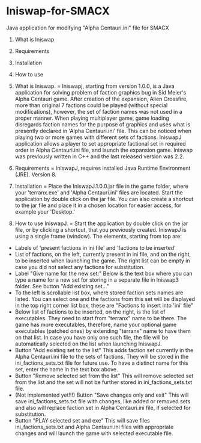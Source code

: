 # Iniswap-for-SMACX
Java application for modifying "Alpha Centauri.ini" file for SMACX

1. What is Iniswap
2. Requirements
3. Installation
4. How to use

1. What is Iniswap.
=
Iniswapj, starting from version 1.0.0, is a Java application for solving problem of faction graphics bug in Sid Meier's Alpha Centauri game. After creation of the expansion, Alien Crossfire, more than original 7 factions could be played (without special modifications), however, the set of faction names was not used in a proper manner. When playing multiplayer game, game loading disregards faction names for the purpose of graphics and uses what is presently declared in 'Alpha Centauri.ini' file. This can be noticed when playing two or more games with different sets of factions.
IniswapJ application allows a player to set appropriate factional set in required order in Alpha Centauri.ini file, and launch the expansion game.
Iniswap was previously written in C++ and the last released version was 2.2.

2. Requirements
=
IniswapJ, requires installed Java Runtime Environment (JRE). Version 8.

3. Installation
=
Place the IniswapJ.1.0.0.jar file in the game folder, where your 'terranx.exe' and 'Alpha Centauri.ini' files are located.
Start the application by double click on the jar file.
You can also create a shortcut to the jar file and place it in a chosen location for easier access, for example your 'Desktop.'

4. How to use IniswapJ.
=
Start the application by double click on the jar file, or by clicking a shortcut, that you previously created.
IniswapJ is using a single frame (window). The elements, starting from top are:
- Labels of 'present factions in ini file' and 'factions to be inserted'
- List of factions, on the left, currently present in ini file, and on the right, to be inserted when launching the game. The right list can be empty in case you did not select any factions for substitution.
- Label "Give name for the new set:" Below is the text box where you can type a name for a new set for storing in a separate file in Iniswap3 folder. See button "Add existing set..."
- To the left is scrollable list box, where stored faction sets names are listed. You can select one and the factions from this set will be displayed in the top right corner list box, these are "Factions to insert into 'ini' file"
- Below list of factions to be inserted, on the right, is the list of executables. They need to start from "terranx" name to be there. The game has more executables, therefore, name your optional game executables (patched ones) by extending "terranx" name to have them on that list. In case you have only one such file, the file will be automatically selected on the list when launching IniswapJ.
- Button "Add existing set to the list" This adds faction set currently in the Alpha Centauri.ini file to the sets of factions. They will be stored in the ini_factions_sets.txt file for future use. To have a distinct name for this set, enter the name in the text box above.
- Button "Remove selected set from the list" This will remove selected set from the list and the set will not be further stored in ini_factions_sets.txt file.
- (Not implemented yet!!!) Button "Save changes only and exit" This will save ini_factions_sets.txt file with changes, like added or removed sets and also will replace faction set in Alpha Centauri.ini file, if selected for substitution.
- Button "PLAY selected set and exe" This will save files ini_factions_sets.txt and Alpha Centauri.ini files with appropriate changes and will launch the game with selected executable file.
